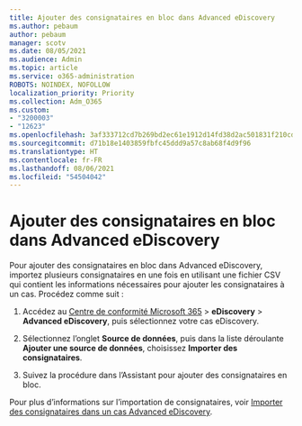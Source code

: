 ```yaml
---
title: Ajouter des consignataires en bloc dans Advanced eDiscovery
ms.author: pebaum
author: pebaum
manager: scotv
ms.date: 08/05/2021
ms.audience: Admin
ms.topic: article
ms.service: o365-administration
ROBOTS: NOINDEX, NOFOLLOW
localization_priority: Priority
ms.collection: Adm_O365
ms.custom:
- "3200003"
- "12623"
ms.openlocfilehash: 3af333712cd7b269bd2ec61e1912d14fd38d2ac501831f210cd0ef68f987f560
ms.sourcegitcommit: d71b18e1403859fbfc45ddd9a57c8ab68f4d9f96
ms.translationtype: HT
ms.contentlocale: fr-FR
ms.lasthandoff: 08/06/2021
ms.locfileid: "54504042"
---
```

# <a name="bulk-add-custodians-in-advanced-ediscovery"></a>Ajouter des consignataires en bloc dans Advanced eDiscovery

 Pour ajouter des consignataires en bloc dans Advanced eDiscovery, importez plusieurs consignataires en une fois en utilisant une fichier CSV qui contient les informations nécessaires pour ajouter les consignataires à un cas. Procédez comme suit :

1. Accédez au [Centre de conformité Microsoft 365](https://compliance.microsoft.com/) > **eDiscovery** > **Advanced eDiscovery**, puis sélectionnez votre cas eDiscovery.

1. Sélectionnez l’onglet **Source de données**, puis dans la liste déroulante **Ajouter une source de données**, choisissez **Importer des consignataires**.

1. Suivez la procédure dans l’Assistant pour ajouter des consignataires en bloc.

Pour plus d’informations sur l’importation de consignataires, voir [Importer des consignataires dans un cas Advanced eDiscovery](/microsoft-365/compliance/bulk-add-custodians).

